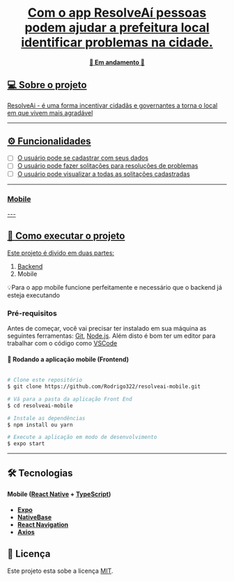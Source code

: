 <h1 align="center">
    <a href="#" alt="App mobile ResolveAi> ResolveAi </a>
</h1>

<h3 align="center">
    Com o app ResolveAí pessoas podem ajudar a prefeitura local identificar problemas na cidade.
</h3>

<h4 align="center">
	🚧   Em andamento  🚧
</h4>

## 💻 Sobre o projeto

ResolveAi - é uma forma incentivar cidadãs e governantes a torna o local em que vivem mais agradável

---

## ⚙️ Funcionalidades

- [ ] O usuário pode se cadastrar com seus dados
- [ ] O usuário pode fazer solitações para resoluções de problemas
- [ ] O usuário pode visualizar a todas as solitações cadastradas

---

### Mobile

<p align="center">
  <!-- <img alt="app mobile" title="DevFavorite" src="./assets/1.jpeg" width="200px">
  <img alt="app mobile" title="DevFavorite" src="./assets/2.jpeg" width="200px">
  <img alt="app mobile" title="DevFavorite" src="./assets/3.jpeg" width="200px">
  <img alt="app mobile" title="DevFavorite" src="./assets/4.jpeg" width="200px">
  <img alt="app mobile" title="DevFavorite" src="./assets/5.jpeg" width="200px"> -->
</p>
---

## 🚀 Como executar o projeto

Este projeto é divido em duas partes:

1. [Backend](https://github.com/Rodrigo322/resolveai)
2. Mobile

💡Para o app mobile funcione perfeitamente e necessário que o backend já esteja
executando

### Pré-requisitos

Antes de começar, você vai precisar ter instalado em sua máquina as seguintes ferramentas:
[Git](https://git-scm.com), [Node.js](https://nodejs.org/en/).
Além disto é bom ter um editor para trabalhar com o código como [VSCode](https://code.visualstudio.com/)

#### 🧭 Rodando a aplicação mobile (Frontend)

```bash

# Clone este repositório
$ git clone https://github.com/Rodrigo322/resolveai-mobile.git

# Vá para a pasta da aplicação Front End
$ cd resolveai-mobile

# Instale as dependências
$ npm install ou yarn

# Execute a aplicação em modo de desenvolvimento
$ expo start

```

---

## 🛠 Tecnologias

#### [](https://github.com/Rodrigo322/DevFavorite)**Mobile** ([React Native](http://www.reactnative.com/) + [TypeScript](https://www.typescriptlang.org/))

- **[Expo](https://expo.io/)**
- **[NativeBase](https://nativebase.io/)**
- **[React Navigation](https://reactnavigation.org/)**
- **[Axios](https://github.com/axios/axios)**

## 📝 Licença

Este projeto esta sobe a licença [MIT](./LICENSE).
